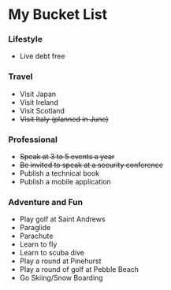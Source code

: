 # My Bucket List

### Lifestyle

* Live debt free


### Travel

* Visit Japan
* Visit Ireland
* Visit Scotland
* ~~Visit Italy (planned in June)~~

### Professional

* ~~Speak at 3 to 5 events a year~~
* ~~Be invited to speak at a security conference~~
* Publish a technical book
* Publish a mobile application

### Adventure and  Fun

* Play golf at Saint Andrews
* Paraglide
* Parachute
* Learn to fly
* Learn to scuba dive
* Play a round at Pinehurst
* Play a round of golf at Pebble Beach
* Go Skiing/Snow Boarding
